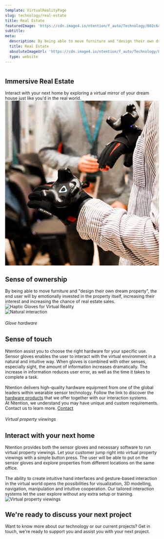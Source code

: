 ```yaml
---
template: VirtualRealityPage
slug: technology/real-estate
title: Real Estate
featuredImage: 'https://cdn.image4.io/ntention/f_auto/Technology/802c6ae9-df9f-4b66-9c2b-461528e668a4.Jpeg'
subtitle:
meta:
  description: By being able to move furniture and "design their own dream property", the end user will by emotionally invested in the property itself, increasing their interest and increasing the chance of real estate sales.
  title: Real Estate
  absoluteImageUrl: 'https://cdn.image4.io/ntention/f_auto/Technology/802c6ae9-df9f-4b66-9c2b-461528e668a4.Jpeg'
  type: website
---
```


<div class="tech-margin">
<div class="full-width-white technology-section-white reverse">
    <div class="column">
        <div class="container hover-image">
        <h2>Immersive Real Estate</h2>
        Interact with your next home by exploring a virtual mirror of your dream house just like you'd in the real world.  
        </div>
    </div>
    <div class="column">
        <div class="container">
            <img src="images/Real-estate-showcase.jpg" alt="Natural Virtual Reality">
        </div>
    </div>
</div>
</div>


<div class="section">
    <div class="taCenter">
        <h2>Sense of ownership</h2>
        <div class="container skinnier">
        By being able to move furniture and "design their own dream property", the end user will by emotionally invested in the property itself, increasing their interest and increasing the chance of real estate sales.
        </div>
</div>

<div class="row space-100t">
<div class="column">
    <div class="container">
      <img src="/images/technology/Prime-2-haptic.jpg" alt="Haptic Gloves for Virtual Reality">
      <div class="column3 right mobile-small">
        <img src="/images/technology/certified-dealer-dark.png" alt="Natural interaction">
      </div>
    </div>
</div>
<div class="column">
    <div class="container hover-image links">
    <h6>Glove hardware</h6>
    <h2>Sense of touch</h2>
    Ntention assist you to choose the right hardware for your specific use. Sensor gloves enables the user to interact with the virtual environment in a natural and intuitive way. When gloves is combined with other senses, especially sight, the amount of information increases dramatically. The increase in information reduces user error, as well as the time it takes to complete a task. <br><br>
    Ntention delivers high-quality hardware equipment from one of the global leaders within wearable sensor technology. Follow the link to discover the <a href="/technology/hardware">hardware products</a> that we offer together with our interaction systems.    
    </div>
</div>
</div>

<div class="section">
    <div class="full-width">
        <div class="container mobile-contact-container">
            At Ntention, we understand you may have unique and custom requirements. Contact us to learn more.
            <a class="button right mobile-contact" href="/contact">Contact</a>
        </div>
    </div>
</div>

<div class="row space-100t space-100b">
<div class="column">
    <div class="container">
    <h6>Virtual property viewings</h6>
    <h2>Interact with your next home</h2>
      Ntention provides both the sensor gloves and necessary software to run virtual property viewings. Let your customer jump right into virtual property viewings with a simple button press. The user will be able to put on the sensor gloves and explore properties from different locations on the same office. <br><br>
      The ability to create intuitive hand   interfaces   and   gesture-based interaction  in  the  virtual  world  opens  the  possibilities  for  visualization,  3D  modelling, navigation,  manipulation  and  intuitive  cooperation.  Our tailored interaction  systems  let the user explore without any extra setup or training.
    </div>
</div>
<div class="column">
    <div class="container">
        <img src="/images/technology/Rendered-apartments.jpg" alt="Virtual property viewings">
    </div>
</div>
</div>

<div class="row">
    <div class="taCenter" id="order">
        <h2>We're ready to discuss your next project</h2>
        <div class="container skinnier">
        Want to know more about our technology or our current projects? Get in touch, we're ready to support you and assist you with your next project.
        </div>
</div>
